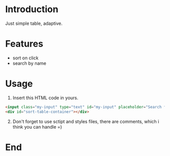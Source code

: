# Introduction

Just simple table, adaptive.

# Features

- sort on click
- search by name

# Usage

1. Insert this HTML code in yours.

```html
<input class="my-input" type="text" id="my-input" placeholder="Search for names.." title="Type in a name" />
<div id="sort-table-container"></div>
```

2. Don't forget to use sctipt and styles files, there are comments, which i think you can handle =) 

# End

